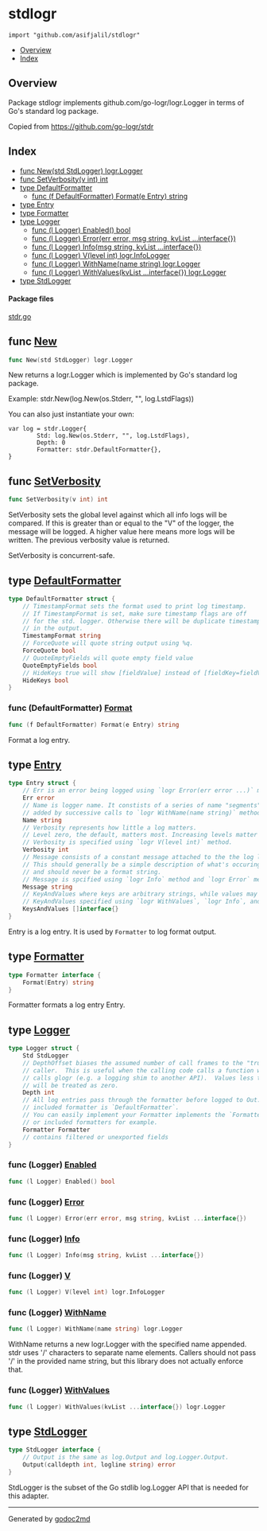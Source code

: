 

# stdlogr
`import "github.com/asifjalil/stdlogr"`

* [Overview](#pkg-overview)
* [Index](#pkg-index)

## <a name="pkg-overview">Overview</a>
Package stdlogr  implements github.com/go-logr/logr.Logger in terms of
Go's standard log package.

Copied from <a href="https://github.com/go-logr/stdr">https://github.com/go-logr/stdr</a>




## <a name="pkg-index">Index</a>
* [func New(std StdLogger) logr.Logger](#New)
* [func SetVerbosity(v int) int](#SetVerbosity)
* [type DefaultFormatter](#DefaultFormatter)
  * [func (f DefaultFormatter) Format(e Entry) string](#DefaultFormatter.Format)
* [type Entry](#Entry)
* [type Formatter](#Formatter)
* [type Logger](#Logger)
  * [func (l Logger) Enabled() bool](#Logger.Enabled)
  * [func (l Logger) Error(err error, msg string, kvList ...interface{})](#Logger.Error)
  * [func (l Logger) Info(msg string, kvList ...interface{})](#Logger.Info)
  * [func (l Logger) V(level int) logr.InfoLogger](#Logger.V)
  * [func (l Logger) WithName(name string) logr.Logger](#Logger.WithName)
  * [func (l Logger) WithValues(kvList ...interface{}) logr.Logger](#Logger.WithValues)
* [type StdLogger](#StdLogger)


#### <a name="pkg-files">Package files</a>
[stdr.go](/src/github.com/asifjalil/stdlogr/stdr.go) 





## <a name="New">func</a> [New](/src/target/stdr.go?s=6082:6117#L221)
``` go
func New(std StdLogger) logr.Logger
```
New returns a logr.Logger which is implemented by Go's standard log package.

Example: stdr.New(log.New(os.Stderr, "", log.LstdFlags))

You can also just instantiate your own:


	var log = stdr.Logger{
	        Std: log.New(os.Stderr, "", log.LstdFlags),
	        Depth: 0
	        Formatter: stdr.DefaultFormatter{},
	}



## <a name="SetVerbosity">func</a> [SetVerbosity](/src/target/stdr.go?s=2071:2099#L73)
``` go
func SetVerbosity(v int) int
```
SetVerbosity sets the global level against which all info logs will be
compared.  If this is greater than or equal to the "V" of the logger, the
message will be logged.  A higher value here means more logs will be written.
The previous verbosity value is returned.

SetVerbosity is concurrent-safe.




## <a name="DefaultFormatter">type</a> [DefaultFormatter](/src/target/stdr.go?s=2145:2648#L77)
``` go
type DefaultFormatter struct {
    // TimestampFormat sets the format used to print log timestamp.
    // If TimestampFormat is set, make sure timestamp flags are off
    // for the std. logger. Otherwise there will be duplicate timestamp
    // in the output.
    TimestampFormat string
    // ForceQuote will quote string output using %q.
    ForceQuote bool
    // QuoteEmptyFields will quote empty field value
    QuoteEmptyFields bool
    // HideKeys true will show [fieldValue] instead of [fieldKey=fieldValue]
    HideKeys bool
}
```









### <a name="DefaultFormatter.Format">func</a> (DefaultFormatter) [Format](/src/target/stdr.go?s=2673:2721#L92)
``` go
func (f DefaultFormatter) Format(e Entry) string
```
Format a log entry.




## <a name="Entry">type</a> [Entry](/src/target/stdr.go?s=350:1297#L22)
``` go
type Entry struct {
    // Err is an error being logged using `logr Error(err error ...)` method.
    Err error
    // Name is logger name. It constists of a series of name "segments"
    // added by successive calls to `logr WithName(name string)` method.
    Name string
    // Verbosity represents how little a log matters.
    // Level zero, the default, matters most. Increasing levels matter less and less.
    // Verbosity is specified using `logr V(level int)` method.
    Verbosity int
    // Message consists of a constant message attached to the the log line.
    // This should generally be a simple description of what's occuring,
    // and should never be a format string.
    // Message is spcified using `logr Info` method and `logr Error` method.
    Message string
    // KeyAndValues where keys are arbitrary strings, while values may be any Go value.
    // KeyAndValues specified using `logr WithValues`, `logr Info`, and `logr Error` method.
    KeysAndValues []interface{}
}
```
Entry is a log entry.
It is used by `Formatter` to log format output.










## <a name="Formatter">type</a> [Formatter](/src/target/stdr.go?s=1339:1389#L43)
``` go
type Formatter interface {
    Format(Entry) string
}
```
Formatter formats a log entry Entry.










## <a name="Logger">type</a> [Logger](/src/target/stdr.go?s=4982:5710#L192)
``` go
type Logger struct {
    Std StdLogger
    // DepthOffset biases the assumed number of call frames to the "true"
    // caller.  This is useful when the calling code calls a function which then
    // calls glogr (e.g. a logging shim to another API).  Values less than zero
    // will be treated as zero.
    Depth int
    // All log entries pass through the formatter before logged to Out. The
    // included formatter is `DefaultFormatter`.
    // You can easily implement your Formatter implements the `Formatter` interface, see the
    // or included formatters for example.
    Formatter Formatter
    // contains filtered or unexported fields
}
```









### <a name="Logger.Enabled">func</a> (Logger) [Enabled](/src/target/stdr.go?s=8030:8060#L297)
``` go
func (l Logger) Enabled() bool
```



### <a name="Logger.Error">func</a> (Logger) [Error](/src/target/stdr.go?s=8120:8187#L301)
``` go
func (l Logger) Error(err error, msg string, kvList ...interface{})
```



### <a name="Logger.Info">func</a> (Logger) [Info](/src/target/stdr.go?s=7747:7802#L286)
``` go
func (l Logger) Info(msg string, kvList ...interface{})
```



### <a name="Logger.V">func</a> (Logger) [V](/src/target/stdr.go?s=6193:6237#L228)
``` go
func (l Logger) V(level int) logr.InfoLogger
```



### <a name="Logger.WithName">func</a> (Logger) [WithName](/src/target/stdr.go?s=6534:6583#L237)
``` go
func (l Logger) WithName(name string) logr.Logger
```
WithName returns a new logr.Logger with the specified name appended.  stdr
uses '/' characters to separate name elements.  Callers should not pass '/'
in the provided name string, but this library does not actually enforce that.




### <a name="Logger.WithValues">func</a> (Logger) [WithValues](/src/target/stdr.go?s=6696:6757#L246)
``` go
func (l Logger) WithValues(kvList ...interface{}) logr.Logger
```



## <a name="StdLogger">type</a> [StdLogger](/src/target/stdr.go?s=4847:4980#L187)
``` go
type StdLogger interface {
    // Output is the same as log.Output and log.Logger.Output.
    Output(calldepth int, logline string) error
}
```
StdLogger is the subset of the Go stdlib log.Logger API that is needed for
this adapter.














- - -
Generated by [godoc2md](http://godoc.org/github.com/davecheney/godoc2md)
